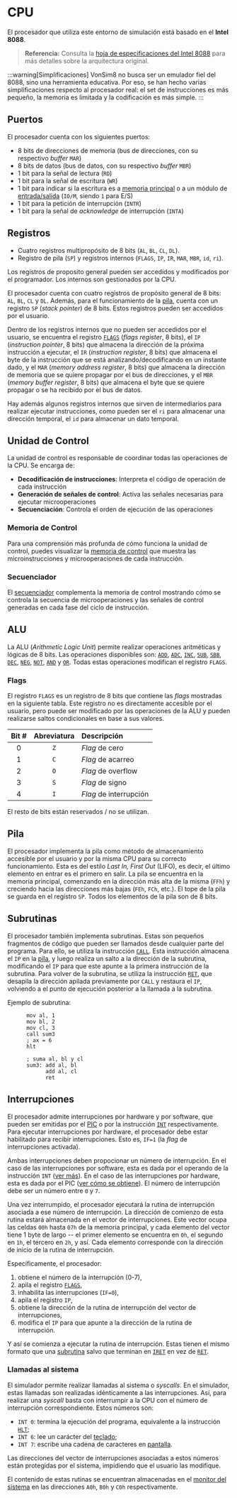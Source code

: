 # CPU

El procesador que utiliza este entorno de simulación está basado en el **Intel 8088**.

> **Referencia:** Consulta la [hoja de especificaciones del Intel 8088](https://www.ceibo.com/eng/datasheets/Intel-8088-Data-Sheet.pdf) para más detalles sobre la arquitectura original.

:::warning[Simplificaciones]
VonSim8 no busca ser un emulador fiel del 8088, sino una herramienta educativa. Por eso, se han hecho varias simplificaciones respecto al procesador real: el set de instrucciones es más pequeño, la memoria es limitada y la codificación es más simple.
:::

## Puertos

El procesador cuenta con los siguientes puertos:

- 8 bits de direcciones de memoria (bus de direcciones, con su respectivo _buffer_ `MAR`)
- 8 bits de datos (bus de datos, con su respectivo _buffer_ `MBR`)
- 1 bit para la señal de lectura (`RD`)
- 1 bit para la señal de escritura (`WR`)
- 1 bit para indicar si la escritura es a [memoria principal](./memory) o a un módulo de [entrada/salida](../io/modules/index) (`IO/M`, siendo `1` para E/S)
- 1 bit para la petición de interrupción (`INTR`)
- 1 bit para la señal de _acknowledge_ de interrupción (`INTA`)

## Registros

- Cuatro registros multipropósito de 8 bits (`AL`, `BL`, `CL`, `DL`).
- Registro de pila (`SP`) y registros internos (`FLAGS`, `IP`, `IR`, `MAR`, `MBR`, `id`, `ri`).

Los registros de proposito general pueden ser accedidos y modificados por el programador. Los internos son gestionados por la CPU.

El procesador cuenta con cuatro registros de propósito general de 8 bits: `AL`, `BL`, `CL` y `DL`. Además, para el funcionamiento de la [pila](#pila), cuenta con un registro `SP` (_stack pointer_) de 8 bits. Estos registros pueden ser accedidos por el usuario.

Dentro de los registros internos que no pueden ser accedidos por el usuario, se encuentra el registro [`FLAGS`](#flags) (_flags register_, 8 bits), el `IP` (_instruction pointer_, 8 bits) que almacena la dirección de la próxima instrucción a ejecutar, el `IR` (_instruction register_, 8 bits) que almacena el byte de la instrucción que se está analizando/decodificando en un instante dado, y el `MAR` (_memory address register_, 8 bits) que almacena la dirección de memoria que se quiere propagar por el bus de direcciones, y el `MBR` (_memory buffer register_, 8 bits) que almacena el byte que se quiere propagar o se ha recibido por el bus de datos.

Hay además algunos registros internos que sirven de intermediarios para realizar ejecutar instrucciones, como pueden ser el `ri` para almacenar una dirección temporal, el `id` para almacenar un dato temporal.

## Unidad de Control

La unidad de control es responsable de coordinar todas las operaciones de la CPU. Se encarga de:

- **Decodificación de instrucciones**: Interpreta el código de operación de cada instrucción
- **Generación de señales de control**: Activa las señales necesarias para ejecutar microoperaciones
- **Secuenciación**: Controla el orden de ejecución de las operaciones

### Memoria de Control

Para una comprensión más profunda de cómo funciona la unidad de control, puedes visualizar la [memoria de control](./control-memory) que muestra las microinstrucciones y microoperaciones de cada instrucción.

### Secuenciador

El [secuenciador](./sequencer) complementa la memoria de control mostrando cómo se controla la secuencia de microoperaciones y las señales de control generadas en cada fase del ciclo de instrucción.

## ALU

La ALU (_Arithmetic Logic Unit_) permite realizar operaciones aritméticas y lógicas de 8 bits. Las operaciones disponibles son: [`ADD`](./instructions/add), [`ADC`](./instructions/adc), [`INC`](./instructions/inc), [`SUB`](./instructions/sub), [`SBB`](./instructions/sbb), [`DEC`](./instructions/dec), [`NEG`](./instructions/neg), [`NOT`](./instructions/not), [`AND`](./instructions/and) y [`OR`](./instructions/or). Todas estas operaciones modifican el registro `FLAGS`.

### Flags

El registro `FLAGS` es un registro de 8 bits que contiene las _flags_ mostradas en la siguiente tabla. Este registro no es directamente accesible por el usuario, pero puede ser modificado por las operaciones de la ALU y pueden realizarse saltos condicionales en base a sus valores.

| Bit # | Abreviatura | Descripción            |
| :---: | :---------: | :--------------------- |
|   0   |    `Z`     | _Flag_ de cero         |
|   1   |    `C`     | _Flag_ de acarreo      |
|   2   |    `O`     | _Flag_ de overflow     |
|   3   |    `S`     | _Flag_ de signo        |
|   4   |    `I`     | _Flag_ de interrupción |


El resto de bits están reservados / no se utilizan.

## Pila

El procesador implementa la pila como método de almacenamiento accesible por el usuario y por la misma CPU para su correcto funcionamiento. Esta es del estilo _Last In, First Out_ (LIFO), es decir, el último elemento en entrar es el primero en salir. La pila se encuentra en la memoria principal, comenzando en la dirección más alta de la misma (`FFh`) y creciendo hacia las direcciones más bajas (`FEh`, `FCh`, etc.). El tope de la pila se guarda en el registro `SP`. Todos los elementos de la pila son de 8 bits.

## Subrutinas

El procesador también implementa subrutinas. Estas son pequeños fragmentos de código que pueden ser llamados desde cualquier parte del programa. Para ello, se utiliza la instrucción [`CALL`](./instructions/call). Esta instrucción almacena el `IP` en la [pila](#pila), y luego realiza un salto a la dirección de la subrutina, modificando el `IP` para que este apunte a la primera instrucción de la subrutina. Para volver de la subrutina, se utiliza la instrucción [`RET`](./instructions/ret), que desapila la dirección apilada previamente por `CALL` y restaura el `IP`, volviendo a el punto de ejecución posterior a la llamada a la subrutina.

Ejemplo de subrutina:

```vonsim
      mov al, 1
      mov bl, 2
      mov cl, 3
      call sum3
      ; ax = 6
      hlt

      ; suma al, bl y cl
      sum3: add al, bl
            add al, cl
            ret
```

## Interrupciones

El procesador admite interrupciones por hardware y por software, que pueden ser emitidas por el [PIC](../io/modules/pic) o por la instrucción [`INT`](./instructions/int) respectivamente. Para ejecutar interrupciones por hardware, el procesador debe estar habilitado para recibir interrupciones. Esto es, `IF=1` (la _flag_ de interrupciones activada).

Ambas interrupciones deben propocionar un número de interrupción. En el caso de las interrupciones por software, esta es dada por el operando de la instrucción `INT` ([ver más](./instructions/int)). En el caso de las interrupciones por hardware, esta es dada por el PIC ([ver cómo se obtiene](../io/modules/pic#funcionamiento)). El número de interrupción debe ser un número entre `0` y `7`.

Una vez interrumpido, el procesador ejecutará la rutina de interrupción asociada a ese número de interrupción. La dirección de comienzo de esta rutina estará almacenada en el vector de interrupciones. Este vector ocupa las celdas `00h` hasta `07h` de la memoria principal, y cada elemento del vector tiene 1 byte de largo -- el primer elemento se encuentra en `0h`, el segundo en `1h`, el tercero en `2h`, y así. Cada elemento corresponde con la dirección de inicio de la rutina de interrupción.

Específicamente, el procesador:

1. obtiene el número de la interrupción (0-7),
2. apila el registro [`FLAGS`](#flags),
3. inhabilita las interrupciones (`IF=0`),
4. apila el registro `IP`,
5. obtiene la dirección de la rutina de interrupción del vector de interrupciones,
6. modifica el `IP` para que apunte a la dirección de la rutina de interrupción.

Y así se comienza a ejecutar la rutina de interrupción. Estas tienen el mismo formato que una [subrutina](#subrutinas) salvo que terminan en [`IRET`](./instructions/iret) en vez de [`RET`](./instructions/ret).

### Llamadas al sistema

El simulador permite realizar llamadas al sistema o _syscalls_. En el simulador, estas llamadas son realizadas idénticamente a las interrupciones. Así, para realizar una _syscall_ basta con interrumpir a la CPU con el número de interrupción correspondiente. Estos números son:

- `INT 0`: termina la ejecución del programa, equivalente a la instrucción [`HLT`](./instructions/hlt);
- `INT 6`: lee un carácter del [teclado](../io/devices/keyboard);
- `INT 7`: escribe una cadena de caracteres en [pantalla](../io/devices/screen).

Las direcciones del vector de interrupciones asociadas a estos números están protegidas por el sistema, impidiendo que el usuario las modifique.

El contenido de estas rutinas se encuentran almacenadas en el [monitor del sistema](./memory) en las direcciones `A0h`, `B0h` y `C0h` respectivamente.
